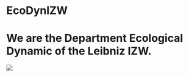 # EcoDynIZW
# We are the Department Ecological Dynamic of the Leibniz IZW.

![](https://de.wikipedia.org/wiki/Wolf#/media/Datei:Eurasian_wolf_2.jpg)

